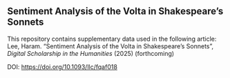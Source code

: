 <!--Sentiment Analysis of the Volta in Shakespeare’s Sonnets-->
## Sentiment Analysis of the Volta in Shakespeare’s Sonnets

This repository contains supplementary data used in the following article: Lee, Haram. “Sentiment Analysis of the Volta in Shakespeare’s Sonnets”, _Digital Scholarship in the Humanities_ (2025) (forthcoming)

DOI: https://doi.org/10.1093/llc/fqaf018
